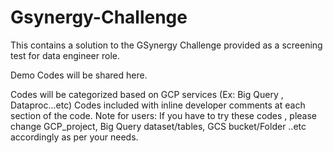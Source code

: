 # Gsynergy-Challenge
This contains a solution to the GSynergy Challenge provided as a screening test for data engineer role.

Demo Codes will be shared here.

Codes will be categorized based on GCP services (Ex: Big Query , Dataproc...etc)
Codes included with inline developer comments at each section of the code.
Note for users: If you have to try these codes , please change GCP_project, Big Query dataset/tables, GCS bucket/Folder ..etc accordingly as per your needs.
